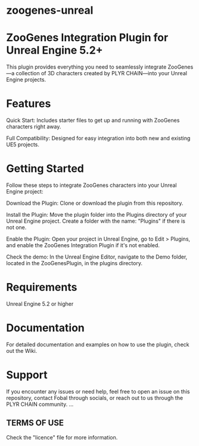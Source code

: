 # zoogenes-unreal
# ZooGenes Integration Plugin for Unreal Engine 5.2+
This plugin provides everything you need to seamlessly integrate ZooGenes—a collection of 3D characters created by PLYR CHAIN—into your Unreal Engine projects.

# Features

Quick Start: Includes starter files to get up and running with ZooGenes characters right away.

Full Compatibility: Designed for easy integration into both new and existing UE5 projects.

# Getting Started

Follow these steps to integrate ZooGenes characters into your Unreal Engine project:

Download the Plugin: Clone or download the plugin from this repository.

Install the Plugin: Move the plugin folder into the Plugins directory of your Unreal Engine project. Create a folder with the name: "Plugins" if there is not one.

Enable the Plugin: Open your project in Unreal Engine, go to Edit > Plugins, and enable the ZooGenes Integration Plugin if it's not enabled.

Check the demo: In the Unreal Engine Editor, navigate to the Demo folder, located in the ZooGenesPlugin, in the plugins directory.

# Requirements
Unreal Engine 5.2 or higher

# Documentation
For detailed documentation and examples on how to use the plugin, check out the Wiki.

# Support
If you encounter any issues or need help, feel free to open an issue on this repository, contact Fobal through socials, or reach out to us through the PLYR CHAIN community.
...

## TERMS OF USE
Check the "licence" file for more information.
